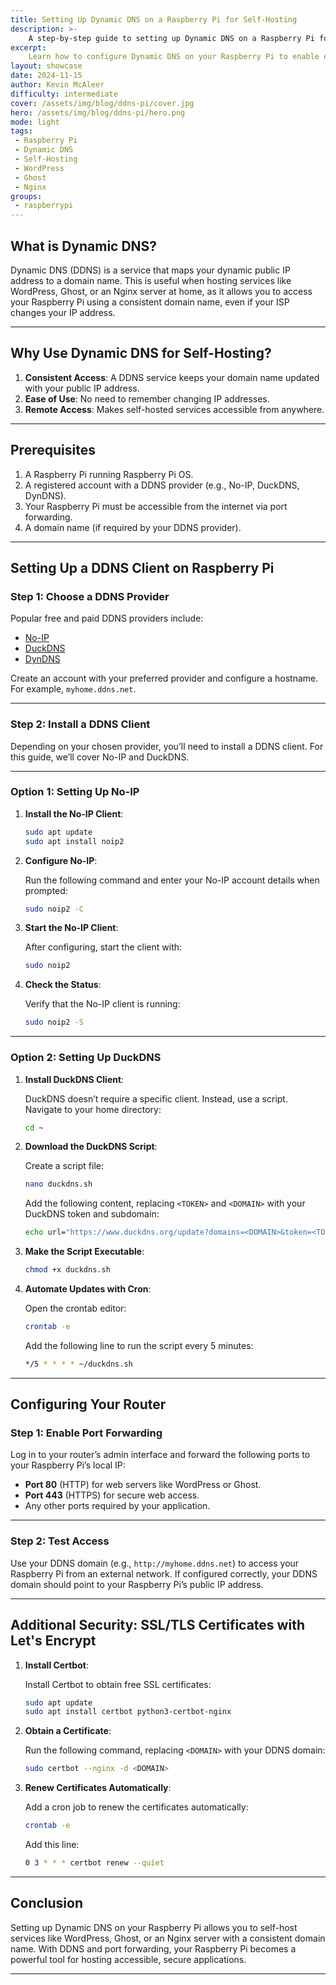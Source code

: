 ```yaml
---
title: Setting Up Dynamic DNS on a Raspberry Pi for Self-Hosting
description: >-
    A step-by-step guide to setting up Dynamic DNS on a Raspberry Pi for self-hosting services like WordPress, Ghost, or an Nginx server.
excerpt:
    Learn how to configure Dynamic DNS on your Raspberry Pi to enable easy remote access and self-host your WordPress, Ghost blog, or other web services.
layout: showcase
date: 2024-11-15
author: Kevin McAleer
difficulty: intermediate
cover: /assets/img/blog/ddns-pi/cover.jpg
hero: /assets/img/blog/ddns-pi/hero.png
mode: light
tags: 
 - Raspberry Pi
 - Dynamic DNS
 - Self-Hosting
 - WordPress
 - Ghost
 - Nginx
groups:
 - raspberrypi
---
```


## What is Dynamic DNS?

Dynamic DNS (DDNS) is a service that maps your dynamic public IP address to a domain name. This is useful when hosting services like WordPress, Ghost, or an Nginx server at home, as it allows you to access your Raspberry Pi using a consistent domain name, even if your ISP changes your IP address.

---

## Why Use Dynamic DNS for Self-Hosting?

1. **Consistent Access**: A DDNS service keeps your domain name updated with your public IP address.
2. **Ease of Use**: No need to remember changing IP addresses.
3. **Remote Access**: Makes self-hosted services accessible from anywhere.

---

## Prerequisites

1. A Raspberry Pi running Raspberry Pi OS.
2. A registered account with a DDNS provider (e.g., No-IP, DuckDNS, DynDNS).
3. Your Raspberry Pi must be accessible from the internet via port forwarding.
4. A domain name (if required by your DDNS provider).

---

## Setting Up a DDNS Client on Raspberry Pi

### Step 1: Choose a DDNS Provider

Popular free and paid DDNS providers include:
- [No-IP](https://www.noip.com/)
- [DuckDNS](https://www.duckdns.org/)
- [DynDNS](https://dyn.com/dns/)

Create an account with your preferred provider and configure a hostname. For example, `myhome.ddns.net`.

---

### Step 2: Install a DDNS Client

Depending on your chosen provider, you’ll need to install a DDNS client. For this guide, we’ll cover No-IP and DuckDNS.

---

### Option 1: Setting Up No-IP

1. **Install the No-IP Client**:

   ```bash
   sudo apt update
   sudo apt install noip2
   ```

2. **Configure No-IP**:

   Run the following command and enter your No-IP account details when prompted:

   ```bash
   sudo noip2 -C
   ```

3. **Start the No-IP Client**:

   After configuring, start the client with:

   ```bash
   sudo noip2
   ```

4. **Check the Status**:

   Verify that the No-IP client is running:

   ```bash
   sudo noip2 -S
   ```

---

### Option 2: Setting Up DuckDNS

1. **Install DuckDNS Client**:

   DuckDNS doesn’t require a specific client. Instead, use a script. Navigate to your home directory:

   ```bash
   cd ~
   ```

2. **Download the DuckDNS Script**:

   Create a script file:

   ```bash
   nano duckdns.sh
   ```

   Add the following content, replacing `<TOKEN>` and `<DOMAIN>` with your DuckDNS token and subdomain:

   ```bash
   echo url="https://www.duckdns.org/update?domains=<DOMAIN>&token=<TOKEN>&ip=" | curl -k -o ~/duckdns.log -K -
   ```

3. **Make the Script Executable**:

   ```bash
   chmod +x duckdns.sh
   ```

4. **Automate Updates with Cron**:

   Open the crontab editor:

   ```bash
   crontab -e
   ```

   Add the following line to run the script every 5 minutes:

   ```bash
   */5 * * * * ~/duckdns.sh
   ```

---

## Configuring Your Router

### Step 1: Enable Port Forwarding

Log in to your router’s admin interface and forward the following ports to your Raspberry Pi’s local IP:
- **Port 80** (HTTP) for web servers like WordPress or Ghost.
- **Port 443** (HTTPS) for secure web access.
- Any other ports required by your application.

---

### Step 2: Test Access

Use your DDNS domain (e.g., `http://myhome.ddns.net`) to access your Raspberry Pi from an external network. If configured correctly, your DDNS domain should point to your Raspberry Pi’s public IP address.

---

## Additional Security: SSL/TLS Certificates with Let's Encrypt

1. **Install Certbot**:

   Install Certbot to obtain free SSL certificates:

   ```bash
   sudo apt update
   sudo apt install certbot python3-certbot-nginx
   ```

2. **Obtain a Certificate**:

   Run the following command, replacing `<DOMAIN>` with your DDNS domain:

   ```bash
   sudo certbot --nginx -d <DOMAIN>
   ```

3. **Renew Certificates Automatically**:

   Add a cron job to renew the certificates automatically:

   ```bash
   crontab -e
   ```

   Add this line:

   ```bash
   0 3 * * * certbot renew --quiet
   ```

---

## Conclusion

Setting up Dynamic DNS on your Raspberry Pi allows you to self-host services like WordPress, Ghost, or an Nginx server with a consistent domain name. With DDNS and port forwarding, your Raspberry Pi becomes a powerful tool for hosting accessible, secure applications.

---
